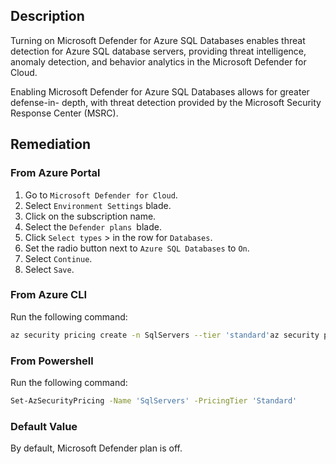 ## Description

Turning on Microsoft Defender for Azure SQL Databases enables threat detection for Azure SQL database servers, providing threat intelligence, anomaly detection, and behavior analytics in the Microsoft Defender for Cloud.

Enabling Microsoft Defender for Azure SQL Databases allows for greater defense-in- depth, with threat detection provided by the Microsoft Security Response Center (MSRC).

## Remediation

### From Azure Portal

1. Go to `Microsoft Defender for Cloud`.
2. Select `Environment Settings` blade.
3. Click on the subscription name.
4. Select the `Defender plans `blade.
5. Click `Select types` > in the row for `Databases`.
6. Set the radio button next to `Azure SQL Databases` to `On`.
7. Select `Continue`.
8. Select `Save`.

### From Azure CLI

Run the following command:

```bash
az security pricing create -n SqlServers --tier 'standard'az security pricing create -n SqlServers --tier 'standard'
```

### From Powershell

Run the following command:

```bash
Set-AzSecurityPricing -Name 'SqlServers' -PricingTier 'Standard'
```

### Default Value

By default, Microsoft Defender plan is off.
